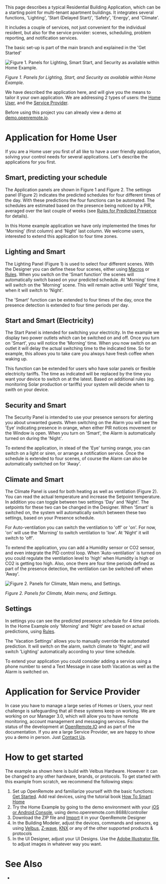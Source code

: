 This page describes a typical Residential Building Application, which can be a starting point for multi-tenant apartment buildings. It integrates several functions, 'Lighting', 'Start (Delayed Start)', 'Safety', 'Energy', and 'Climate'. 

It includes a couple of services, not just convenient for the individual resident, but also for the service provider: scenes, scheduling, problem reporting, and notification services.

The basic set-up is part of the main branch and explained in the 'Get Started'

![Figure 1. Panels for Lighting, Smart Start, and Security as available within Home Example.](https://github.com/openremote/Documentation/blob/master/manuscript/figures/Example%20Home%20-%20Panels%201.jpg)

_Figure 1. Panels for Lighting, Start, and Security as available within Home Example._

We have described the application here, and will give you the means to tailor it your own application. We are addressing 2 types of users: the [Home User](#application-for-home-user), and the [Service Provider](#application-for-service-provider). 

Before using this project you can already view a demo at [demo.openremote.io](demo.openremote.io).

# Application for Home User

If you are a Home user you first of all like to have a user friendly application, solving your control needs for several applications. Let's describe the applications for you first.

## Smart, predicting your schedule

The Application panels are shown in Figure 1 and Figure 2. The settings panel (Figure 2) indicates the predicted schedules for four different times of the day. With these predictions the four functions can be automated. The schedules are estimated based on the presence being noticed by a PIR, averaged over the last couple of weeks (see [Rules for Predicted Presence](#rules-for-predicted-presence) for details). 

In this Home example application we have only implemented the times for 'Morning' (first column) and 'Night' last column. We welcome users, interested to extend this application to four time zones.

## Lighting and Smart

The Lighting Panel (Figure 1) is used to select four different scenes. With the Designer you can define these four scenes, either using [Macros](Macros) or [Rules](Rules). When you switch on the 'Smart function' the scenes will automatically switch based on your predicted schedule. At 'Morning' time it will switch on the 'Morning' scene. This will remain active until 'Night' time, when it will switch to 'Night'.

The 'Smart' function can be extended to four times of the day, once the presence detection is extended to four time periods per day.

## Start and Smart (Electricity)

The Start Panel is intended for switching your electricity. In the example we display two power outlets which can be switched on and off. Once you turn on 'Smart', you will notice the 'Morning' time. When you now switch on an outlet it will delay the actual switching time to the indicated time. So for example, this allows you to take care you always have fresh coffee when waking up.

This function can be extended for users who have solar panels or flexible electricity tariffs. The time as indicated will be replaced by the time you want your device to switch on at the latest. Based on additional rules (eg. monitoring Solar production or tariffs) your system will decide when to swith on your device.

## Security and Smart

The Security Panel is intended to use your presence sensors for alerting you about unwanted guests. When switching on the Alarm you will see the 'Eye' indicating presence in orange, when either PIR notices movement or the Window is open. When you turn on 'Smart', the Alarm is automatically turned on during the 'Night'.

To extend the application, in stead of the 'Eye' turning orange, you can switch on a light or siren, or arrange a notification service. Once the schedule is extended to four scenes, of course the Alarm can also be automatically switched on for 'Away'. 

## Climate and Smart

The Climate Panel is used for both heating as well as ventilation (Figure 2). You can read the actual temperature and increase the Setpoint temperature. In addition you can toggle between two settings 'Day' and 'Night'. The setpoints for these two can be changed in the Designer. When 'Smart' is switched on, the system will automatically switch between these two settings, based on your Presence schedule.

For Auto-ventilation you can switch the ventilation to 'off' or 'on'. For now, 'on' will use the 'Morning' to switch ventilation to 'low'. At 'Night' it will switch to 'off'. 

To extend the application, you can add a Humidity sensor or CO2 sensor, and even integrate the PID control loop. When 'Auto-ventilation' is turned on you could regulate the ventilation level to 'high' when Humidity is high or CO2 is getting too high. Also, once there are four time periods defined as part of the presence detection, the ventilation can be switched off when 'Away'.

![Figure 2. Panels for Climate, Main menu, and Settings.](https://github.com/openremote/Documentation/blob/master/manuscript/figures/Example%20Home%20-%20Panels%202.jpg)

_Figure 2. Panels for Climate, Main menu, and Settings._

## Settings

In settings you can see the predicted presence schedule for 4 time periods. In the Home Example only 'Morning' and 'Night' are based on actual predictions, using [Rules](##Rules).

The 'Vacation Settings' allows you to manually override the automated prediction. It will switch on the alarm, switch climate to 'Night', and will switch 'Lighting' automatically according to your time schedule.

To extend your application you could consider adding a service using a phone number to send a Text Message in case both Vacation as well as the Alarm is switched on.

# Application for Service Provider

In case you have to manage a large series of Homes or Users, your next challenge is safeguarding that all these systems keep on working. We are working on our Manager 3.0, which will allow you to have remote monitoring, account management and messaging services. Follow the status of the development at [OpenRemote.IO](https://openremote.io/) and as part of the documentation. If you are a large Service Provider, we are happy to show you a demo in person. Just [Contact Us](https://openremote.io/contact/).

# How to get started

The example as shown here is build with Velbus Hardware. However it can be changed to any other hardware, brands, or protocols. To get started with this example from scratch, we recommend the following steps: 
 
1. Set up OpenRemote and familiarize yourself with the basic functions: [Get Started](http://www.openremote.com/get-started/). Add real devices, using the tutorial book [How To Smart Home](http://howtosmarthome.com/)
2. Try the Home Example by going to the demo environment with your [iOS or Android Console](http://www.openremote.com/download-the-apps/), using demo.openremote.com:8688/controller
3. Download the ZIP file and [Import](Export-&-Import) it in your OpenRemote Designer
4. In the Building Modeler, adjust the devices, commands and sensors, eg using [Velbus](Velbus), [Z-wave](Z-wave), [KNX](http://www.openremote.org/display/docs/OpenRemote+2.0+How+To+-+KNX) or any of the other supported products & protocols 
5. In the UI Designer, adjust your UI Designs. Use the [Adobe Illustrator file](https://github.com/openremote/Documentation/blob/master/referenceprojects/Example-Home.ai), to adjust images in whatever way you want.

# See Also

- 